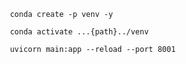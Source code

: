 ```
 conda create -p venv -y 
```

```
 conda activate ...{path}../venv
```

```
 uvicorn main:app --reload --port 8001
```
